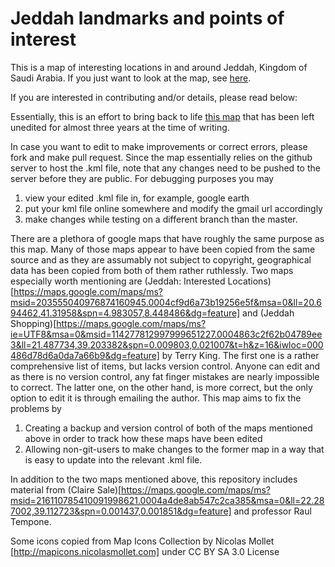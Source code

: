 

Jeddah landmarks and points of interest
=======================================

This is a map of interesting locations in and around Jeddah,
Kingdom of Saudi Arabia. If you just want to look at the map,
see [here](https://maps.google.com/?q=https://raw.githubusercontent.com/Virtakuono/.kml-repository/master/JeddahSaudiArabia.kml).

If you are interested in contributing and/or details, please read below:

Essentially, this is an effort to bring back to life
[this map](https://maps.google.com/maps/ms?ie=UTF8&t=h&hl=en&vps=1&jsv=178b&safe=on&oe=UTF8&msa=0&msid=109723124894778733708.0004726ebc11f578c532c&dg=feature)
that has been left unedited for almost three years at the time of writing.

In case you want to edit to make improvements or correct errors,
please fork and make pull request. Since the map essentially
relies on the github server to host the .kml file, note that
any changes need to be pushed to the server before they are
public. For debugging purposes you may
1. view your edited .kml file in, for example, google earth
2. put your kml file online somewhere and modify the gmail url accordingly
3. make changes while testing on a different branch than the master.

There are a plethora of google maps that have roughly the
same purpose as this map. Many of those maps appear to have
been copied from the same source and as they are
assumably not subject to copyright, 
geographical data has been copied from both of them rather
ruthlessly. 
Two maps especially worth mentioning are
(Jeddah: Interested Locations)[https://maps.google.com/maps/ms?msid=203555040976874160945.0004cf9d6a73b19256e5f&msa=0&ll=20.694462,41.31958&spn=4.983057,8.448486&dg=feature]
and
(Jeddah Shopping)[https://maps.google.com/maps/ms?ie=UTF8&msa=0&msid=114277812997999651227.0004863c2f62b04789ee3&ll=21.487734,39.203382&spn=0.009803,0.021007&t=h&z=16&iwloc=000486d78d6a0da7a66b9&dg=feature] by Terry King.
The first one is a rather comprehensive list of items, but lacks
version control. Anyone can edit and as there is no version control,
any fat finger mistakes are nearly impossible to correct.
The latter one, on the other hand, is more correct, but the only
option to edit it is through emailing the author.
This map aims to fix the problems by
1. Creating a backup and version control of both of the maps mentioned above in order to track how these maps have been edited
2. Allowing non-git-users to make changes to the former map in a way that is easy to update into the relevant .kml file.

In addition to the two maps mentioned above, this repository
includes material from
(Claire Sale)[https://maps.google.com/maps/ms?msid=216110785410091998621.0004a4de8ab547c2ca385&msa=0&ll=22.287002,39.112723&spn=0.001437,0.001851&dg=feature]
and professor Raul Tempone.

Some icons copied from Map Icons Collection by Nicolas Mollet
[http://mapicons.nicolasmollet.com]
under CC BY SA 3.0 License

